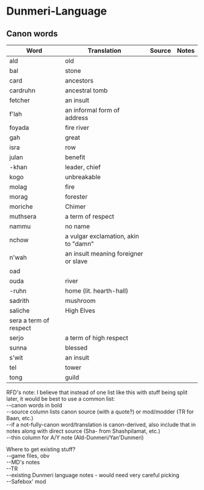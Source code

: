 # Dunmeri-Language

## Canon words

|Word|Translation|Source|Notes|
|---|---|---|---|
|ald|old|
|bal|stone|
|card|ancestors|
|cardruhn|ancestral tomb|
|fetcher|an insult|
|f'lah|an informal form of address|
|foyada|fire river|
|gah|great|
|isra|row|
|julan|benefit|
|-khan|leader, chief|
|kogo|unbreakable|
|molag|fire|
|morag|forester|
|moriche|Chimer|
|muthsera|a term of respect|
|nammu|no name|
|nchow|a vulgar exclamation, akin to "damn"|
|n'wah|an insult meaning foreigner or slave|
|oad||
|ouda|river|
|-ruhn|home (lit. hearth-hall)|
|sadrith|mushroom|
|saliche|High Elves|
|sera	a term of respect|
|serjo|a term of high respect|
|sunna|blessed|
|s'wit|an insult|
|tel|tower|
|tong|guild|

  
RFD's note: I believe that instead of one list like this with stuff being split later, it would be best to use a common list:  
--canon words in bold  
--source column lists canon source (with a quote?) or mod/modder (TR for Baan, etc.)  
--if a not-fully-canon word/translation is canon-derived, also include that in notes along with direct source (Sha- from Shashpilamat, etc.)  
--thin column for A/Y note (Ald-Dunmeri/Yan'Dunmeri)  
  
  
Where to get existing stuff?  
--game files, obv  
--MD's notes  
--TR  
--existing Dunmeri language notes - would need very careful picking  
--Safebox' mod
